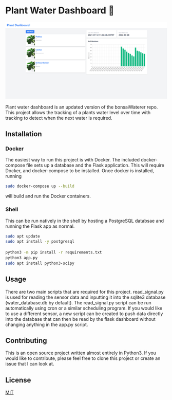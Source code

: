 # Plant Water Dashboard :seedling:

![Screenshot](./screenshot.PNG?raw=true "Title")

Plant water dashboard is an updated version of the bonsaiWaterer repo. This project allows the tracking of a plants water level over time with tracking to detect when the next water is required.

## Installation

### Docker

The easiest way to run this project is with Docker. The included docker-compose file sets up a database and the Flask application. This will require Docker, and docker-compose to be installed. Once docker is installed, running 

```bash
sudo docker-compose up --build
```

will build and run the Docker containers.

### Shell

This can be run natively in the shell by hosting a PostgreSQL databsae and running the Flask app as normal.

```bash
sudo apt update
sudo apt install -y postgresql

python3 -m pip install -r requirements.txt
python3 app.py
sudo apt install python3-scipy
```

## Usage

There are two main scripts that are required for this project. read_signal.py is used for reading the sensor data and inputting it into the sqlite3 database (water_database.db by default). The read_signal.py script can be run automatically using cron or a similar scheduling program. If you would like to use a different sensor, a new script can be created to push data directly into the database that can then be read by the flask dashboard without changing anything in the app.py script.

## Contributing
This is an open source project written almost entirely in Python3. If you would like to contribute, please feel free to clone this project or create an issue that I can look at.

## License
[MIT](https://choosealicense.com/licenses/mit/)
